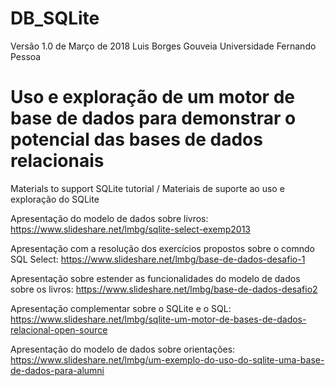# DB_SQLite

Versão 1.0 de Março de 2018
Luis Borges Gouveia
Universidade Fernando Pessoa

# Uso e exploração de um motor de base de dados para demonstrar o potencial das bases de dados relacionais
Materials to support SQLite tutorial / Materiais de suporte ao uso e exploração do SQLite

Apresentação do modelo de dados sobre livros: 
https://www.slideshare.net/lmbg/sqlite-select-exemp2013

Apresentação com a resolução dos exercícios propostos sobre o comndo SQL Select:
https://www.slideshare.net/lmbg/base-de-dados-desafio-1

Apresentação sobre estender as funcionalidades do modelo de dados sobre os livros:
https://www.slideshare.net/lmbg/base-de-dados-desafio2

Apresentação complementar sobre o SQLite e o SQL: 
https://www.slideshare.net/lmbg/sqlite-um-motor-de-bases-de-dados-relacional-open-source

Apresentação do modelo de dados sobre orientações: 
https://www.slideshare.net/lmbg/um-exemplo-do-uso-do-sqlite-uma-base-de-dados-para-alumni
